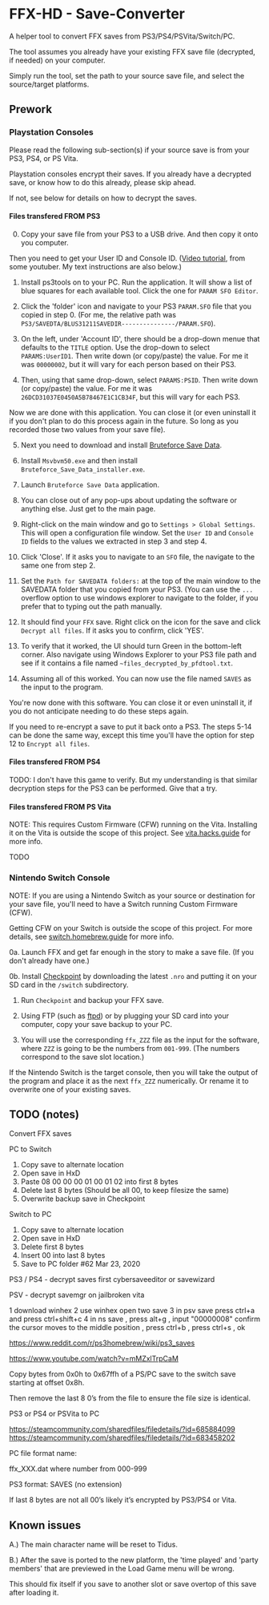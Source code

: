 # FFX-HD - Save-Converter

A helper tool to convert FFX saves from PS3/PS4/PSVita/Switch/PC.

The tool assumes you already have your existing FFX save file (decrypted, if needed) on your computer.

Simply run the tool, set the path to your source save file, and select the source/target platforms.

## Prework

### Playstation Consoles

Please read the following sub-section(s) if your source save is from your PS3, PS4, or PS Vita.

Playstation consoles encrypt their saves. If you already have a decrypted save, or know how to do this already, please skip ahead.

If not, see below for details on how to decrypt the saves.

#### Files transfered FROM PS3

0. Copy your save file from your PS3 to a USB drive. And then copy it onto you computer.

Then you need to get your User ID and Console ID. ([Video tutorial](https://www.youtube.com/watch?v=mMZxlTrpCaM), from some youtuber. My text instructions are also below.)

1. Install ps3tools on to your PC. Run the application. It will show a list of blue squares for each available tool. Click the one for `PARAM SFO Editor`.

2. Click the 'folder' icon and navigate to your PS3 `PARAM.SFO` file that you copied in step 0. (For me, the relative path was `PS3/SAVEDTA/BLUS31211SAVEDIR---------------/PARAM.SFO`).

3. On the left, under 'Account ID', there should be a drop-down menue that defaults to the `TITLE` option. Use the drop-down to select `PARAMS:UserID1`. Then write down (or copy/paste) the value. For me it was `00000002`, but it will vary for each person based on their PS3.

4. Then, using that same drop-down, select `PARAMS:PSID`. Then write down (or copy/paste) the value. For me it was `26DCD31037E0450A5B78467E1C1CB34F`, but this will vary for each PS3.

Now we are done with this application. You can close it (or even uninstall it if you don't plan to do this process again in the future. So long as you recorded those two values from your save file).

5. Next you need to download and install [Bruteforce Save Data](https://mega.nz/file/2hFEmYBR#k5Xi1c0xhBnVJ9SLN1QpnNmzrK15hjRRmpB5eT8uKFg).

6. Install `Msvbvm50.exe` and then install `Bruteforce_Save_Data_installer.exe`.

7. Launch `Bruteforce Save Data` application.

8. You can close out of any pop-ups about updating the software or anything else. Just get to the main page.

9. Right-click on the main window and go to `Settings > Global Settings`. This will open a configuration file window. Set the `User ID` and `Console ID` fields to the values we extracted in step 3 and step 4.

10. Click 'Close'. If it asks you to navigate to an `SFO` file, the navigate to the same one from step 2.

11. Set the `Path for SAVEDATA folders:` at the top of the main window to the SAVEDATA folder that you copied from your PS3. (You can use the `...` overflow option to use windows explorer to navigate to the folder, if you prefer that to typing out the path manually.

12. It should find your `FFX` save. Right click on the icon for the save and click `Decrypt all files`. If it asks you to confirm, click 'YES'.

13. To verify that it worked, the UI should turn Green in the bottom-left corner. Also navigate using Windows Explorer to your PS3 file path and see if it contains a file named `~files_decrypted_by_pfdtool.txt`.

14. Assuming all of this worked. You can now use the file named `SAVES` as the input to the program.

You're now done with this software. You can close it or even uninstall it, if you do not anticipate needing to do these steps again.

If you need to re-encrypt a save to put it back onto a PS3. The steps 5-14 can be done the same way, except this time you'll have the option for step 12 to `Encrypt all files`.

#### Files transfered FROM PS4

TODO: I don't have this game to verify. But my understanding is that similar decryption steps for the PS3 can be performed. Give that a try.

#### Files transfered FROM PS Vita

NOTE: This requires Custom Firmware (CFW) running on the Vita. Installing it on the Vita is outside the scope of this project. See [vita.hacks.guide](https://vita.hacks.guide/) for more info.

TODO

### Nintendo Switch Console

NOTE: If you are using a Nintendo Switch as your source or destination for your save file, you'll need to have a Switch running Custom Firmware (CFW).

Getting CFW on your Switch is outside the scope of this project. For more details, see [switch.homebrew.guide](https://switch.homebrew.guide/) for more info.

0a. Launch FFX and get far enough in the story to make a save file. (If you don't already have one.)

0b. Install [Checkpoint](https://github.com/FlagBrew/Checkpoint/releases) by downloading the latest `.nro` and putting it on your SD card in the `/switch` subdirectory.

1. Run `Checkpoint` and backup your FFX save.

2. Using FTP (such as [ftpd](https://github.com/mtheall/ftpd)) or by plugging your SD card into your computer, copy your save backup to your PC.

3. You will use the corresponding `ffx_ZZZ` file as the input for the software, where `ZZZ` is going to be the numbers from `001-999`. (The numbers correspond to the save slot location.)

If the Nintendo Switch is the target console, then you will take the output of the program and place it as the next `ffx_ZZZ` numerically. Or rename it to overwrite one of your existing saves.

## TODO (notes)

Convert FFX saves

PC to Switch
1. Copy save to alternate location
2. Open save in HxD
3. Paste 08 00 00 00 01 00 01 02 into first 8 bytes
4. Delete last 8 bytes (Should be all 00, to keep filesize the same)
5. Overwrite backup save in Checkpoint

Switch to PC
1. Copy save to alternate location
2. Open save in HxD
3. Delete first 8 bytes
4. Insert 00 into last 8 bytes
5. Save to PC folder
#62 Mar 23, 2020


PS3 / PS4 - decrypt saves first cybersaveeditor or savewizard

PSV - decrypt savemgr on jailbroken vita

1 download winhex
2 use winhex open two save
3 in psv save press ctrl+a and press ctrl+shift+c
4 in ns save , press alt+g , input "00000008" confirm the cursor moves to the middle position , press ctrl+b , press ctrl+s , ok


https://www.reddit.com/r/ps3homebrew/wiki/ps3_saves

https://www.youtube.com/watch?v=mMZxlTrpCaM


Copy bytes from 0x0h to 0x67ffh of a PS/PC save to the switch save starting at offset 0x8h.

Then remove the last 8 0’s from the file to ensure the file size is identical.


PS3 or PS4 or PSVita to PC

https://steamcommunity.com/sharedfiles/filedetails/?id=685884099
https://steamcommunity.com/sharedfiles/filedetails/?id=683458202

PC file format name:

ffx_XXX.dat where number from 000-999

PS3 format: SAVES (no extension)

If last 8 bytes are not all 00’s likely it’s encrypted by PS3/PS4 or Vita.

## Known issues

A.) The main character name will be reset to Tidus.

B.) After the save is ported to the new platform, the 'time played' and 'party members' that are previewed in the Load Game menu will be wrong.

This should fix itself if you save to another slot or save overtop of this save after loading it.

